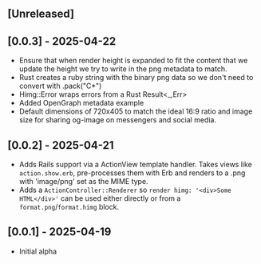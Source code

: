 ## [Unreleased]

## [0.0.3] - 2025-04-22

- Ensure that when render height is expanded to fit the content that we update
  the height we try to write in the png metadata to match.
- Rust creates a ruby string with the binary png data so we don't need to convert with .pack("C*")
- Himg::Error wraps errors from a Rust Result<_,Err>
- Added OpenGraph metadata example
- Default dimensions of 720x405 to match the ideal 16:9 ratio and image size
  for sharing og-image on messengers and social media.

## [0.0.2] - 2025-04-21

- Adds Rails support via a ActionView template handler.
  Takes views like `action.show.erb`, pre-processes them with Erb and renders
  to a .png with 'image/png' set as the MIME type.
- Adds a `ActionController::Renderer` so `render himg: '<div>Some HTML</div>'`
  can be used either directly or from a `format.png`/`format.himg` block.

## [0.0.1] - 2025-04-19

- Initial alpha
